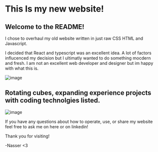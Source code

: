 # This Is my new website!

## Welcome to the README!

I chose to overhaul my old website written in just raw CSS HTML and Javascript.

I decided that React and typescript was an excellent idea.
A lot of factors influcenced my decision but I ultimatly wanted to do something mocdern and fresh.
I am not an excellent web developer and designer but im happy with what this is.


![image](https://github.com/user-attachments/assets/e509ceb6-2893-4fab-868b-bbfe18c1cec0)

## Rotating cubes, expanding experience projects with coding technolgies listed.
![image](https://github.com/user-attachments/assets/729569ec-1704-45da-959d-d6c0b8e74f65)

If you have any questions about how to operate, use, or share my website feel free to ask me on here or on linkedin!

Thank you for visiting!

-Nasser <3
